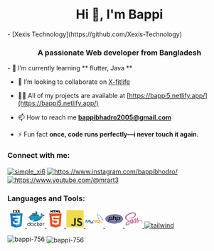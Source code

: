 <h1 align="center">Hi 👋, I'm Bappi</h1>
- [Xexis Technology](https://github.com/Xexis-Technology)
<h3 align="center">A passionate Web developer from Bangladesh</h3>
- 🌱 I’m currently learning ** flutter, Java **

- 👯 I’m looking to collaborate on [X-fitlife](https://median.co/share/brabab)

- 👨‍💻 All of my projects are available at [https://bappi5.netlify.app/](https://bappi5.netlify.app/)

- 📫 How to reach me **bappibhadro2005@gmail.com**

- ⚡ Fun fact **once, code runs perfectly—i never touch it again.**

<h3 align="left">Connect with me:</h3>
<p align="left">
<a href="https://twitter.com/simple_xi6" target="blank"><img align="center" src="https://raw.githubusercontent.com/rahuldkjain/github-profile-readme-generator/master/src/images/icons/Social/twitter.svg" alt="simple_xi6" height="30" width="40" /></a>
<a href="https://instagram.com/https://www.instagram.com/bappibhodro/" target="blank"><img align="center" src="https://raw.githubusercontent.com/rahuldkjain/github-profile-readme-generator/master/src/images/icons/Social/instagram.svg" alt="https://www.instagram.com/bappibhodro/" height="30" width="40" /></a>
<a href="https://www.youtube.com/c/https://www.youtube.com/@mrart3" target="blank"><img align="center" src="https://raw.githubusercontent.com/rahuldkjain/github-profile-readme-generator/master/src/images/icons/Social/youtube.svg" alt="https://www.youtube.com/@mrart3" height="30" width="40" /></a>
</p>

<h3 align="left">Languages and Tools:</h3>
<p align="left"> <a href="https://www.w3schools.com/css/" target="_blank" rel="noreferrer"> <img src="https://raw.githubusercontent.com/devicons/devicon/master/icons/css3/css3-original-wordmark.svg" alt="css3" width="40" height="40"/> </a> <a href="https://www.docker.com/" target="_blank" rel="noreferrer"> <img src="https://raw.githubusercontent.com/devicons/devicon/master/icons/docker/docker-original-wordmark.svg" alt="docker" width="40" height="40"/> </a> <a href="https://www.w3.org/html/" target="_blank" rel="noreferrer"> <img src="https://raw.githubusercontent.com/devicons/devicon/master/icons/html5/html5-original-wordmark.svg" alt="html5" width="40" height="40"/> </a> <a href="https://developer.mozilla.org/en-US/docs/Web/JavaScript" target="_blank" rel="noreferrer"> <img src="https://raw.githubusercontent.com/devicons/devicon/master/icons/javascript/javascript-original.svg" alt="javascript" width="40" height="40"/> </a> <a href="https://www.mysql.com/" target="_blank" rel="noreferrer"> <img src="https://raw.githubusercontent.com/devicons/devicon/master/icons/mysql/mysql-original-wordmark.svg" alt="mysql" width="40" height="40"/> </a> <a href="https://www.php.net" target="_blank" rel="noreferrer"> <img src="https://raw.githubusercontent.com/devicons/devicon/master/icons/php/php-original.svg" alt="php" width="40" height="40"/> </a> <a href="https://sass-lang.com" target="_blank" rel="noreferrer"> <img src="https://raw.githubusercontent.com/devicons/devicon/master/icons/sass/sass-original.svg" alt="sass" width="40" height="40"/> </a> <a href="https://tailwindcss.com/" target="_blank" rel="noreferrer"> <img src="https://www.vectorlogo.zone/logos/tailwindcss/tailwindcss-icon.svg" alt="tailwind" width="40" height="40"/> </a> </p>

<p><img align="left" src="https://github-readme-stats.vercel.app/api/top-langs?username=bappi-756&show_icons=true&locale=en&layout=compact" alt="bappi-756" /></p>

<p>&nbsp;<img align="center" src="https://github-readme-stats.vercel.app/api?username=bappi-756&show_icons=true&locale=en" alt="bappi-756" /></p>
